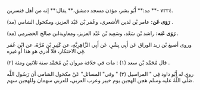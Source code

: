 ٧٢٢٤ -** مد:** أَبُو بشر، مؤذن مسجد دمشق،** يقال:** إنه من أهل قنسرين.

**رَوَى عَن:** عامر بْن لدين الأشعري، وعُمَر بْن عَبْد العزيز، ومكحول الشامي (مد) .

**رَوَى عَنه:** راشد بْن سَعْد، وسَعِيد بْن عَبْد العزيز، ومعاويةابن صالح الحضرمي (مد) .

وروى أصبغ بْن زيد الوراق عَن أَبِي بِشْرٍ، عَن أَبِي الزَّاهِرِيَّةِ، عن كَثِيرِ بْنِ مُرَّةَ، عن ابْنِ عُمَر فِي الاحتكار، فلا أدري هو هذا أو غيره.

قال مُحَمَّد بْن سعد (١) : مات في خلافة مروان بْن مُحَمَّد سنة ثلاثين ومئة (٢) .

روى له أَبُو داود فِي " المراسيل (٣) " وفي" المسائل" عَنْ مكحول الشامي أن رَسُول اللَّه صَلَّى اللَّهُ عليه وسلم هجن الهجين يوم خيبر وعرب العربي، للعربي سهمان وللهجين سهم.